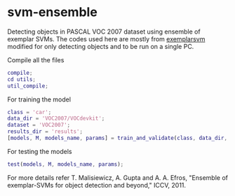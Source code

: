 # svm-ensemble
Detecting objects in PASCAL VOC 2007 dataset using ensemble of exemplar SVMs. The codes used here are mostly from [exemplarsvm](https://github.com/quantombone/exemplarsvm) modified for only detecting objects and to be run on a single PC.

Compile all the files
```matlab
compile;
cd utils;
util_compile;
```

For training the model
```matlab
class = 'car';
data_dir = 'VOC2007/VOCdevkit';
dataset = 'VOC2007';
results_dir = 'results';
[models, M, models_name, params] = train_and_validate(class, data_dir, dataset, results_dir);
```

For testing the models
```matlab
test(models, M, models_name, params);
```

For more details refer T. Malisiewicz, A. Gupta and A. A. Efros, "Ensemble of exemplar-SVMs for object detection and beyond," ICCV, 2011.
